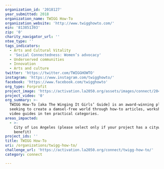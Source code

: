 ```yaml
---
organization_id: '2018127'
year_submitted: 2018
organization_name: TWIGG How-To
organization_website: 'http://www.twigghowto.com/'
ein: '813851393'
zip: '0'
charity_navigator_url: ''
ntee_type: ''
tags_indicators:
  - Arts and Cultural Vitality
  - 'Social Connectedness: Women’s advocacy'
  - Underserved communities
  - Innovation
  - Arts and culture
twitter: 'https://twitter.com/TWIGGHOWTO'
instagram: 'https://www.instagram.com/twigghowto/'
facebook: 'https://www.facebook.com/twigghowto'
org_type: Forprofit
project_image: 'https://activation.la2050.org/assets/images/connect/2048-wide/twigg-how-to.jpg'
project_video: '0'
org_summary: >-
  TWIGG How-To [aka The Winging It Girls’ Guide] is an award-winning platform
  seeking to create a damsel-free world through how-to articles, workshops, and
  video guides in ten practical categories.
areas_impacted:
  - >-
    City of Los Angeles (please select only if your project has a citywide
    benefit)
project_ids: ''
title: TWIGG How-To
uri: /organizations/twigg-how-to/
challenge_url: 'https://activation.la2050.org/connect/twigg-how-to/'
category: connect

---
```

